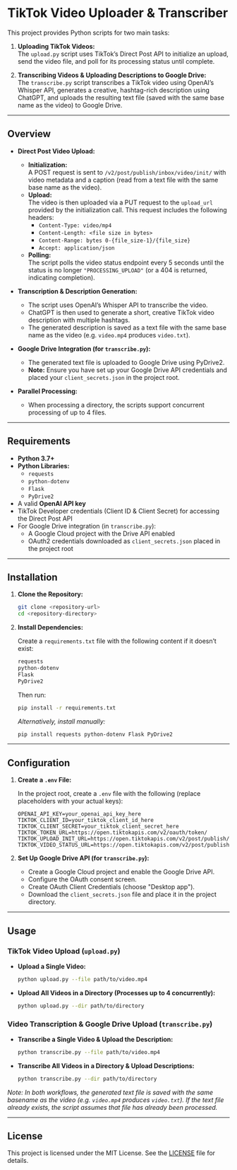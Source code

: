 # TikTok Video Uploader & Transcriber

This project provides Python scripts for two main tasks:

1. **Uploading TikTok Videos:**  
   The `upload.py` script uses TikTok’s Direct Post API to initialize an upload, send the video file, and poll for its processing status until complete.

2. **Transcribing Videos & Uploading Descriptions to Google Drive:**  
   The `transcribe.py` script transcribes a TikTok video using OpenAI’s Whisper API, generates a creative, hashtag-rich description using ChatGPT, and uploads the resulting text file (saved with the same base name as the video) to Google Drive.

---

## Overview

- **Direct Post Video Upload:**  
  - **Initialization:**  
    A POST request is sent to `/v2/post/publish/inbox/video/init/` with video metadata and a caption (read from a text file with the same base name as the video).  
  - **Upload:**  
    The video is then uploaded via a PUT request to the `upload_url` provided by the initialization call. This request includes the following headers:
    - `Content-Type: video/mp4`
    - `Content-Length: <file size in bytes>`
    - `Content-Range: bytes 0-{file_size-1}/{file_size}`
    - `Accept: application/json`
  - **Polling:**  
    The script polls the video status endpoint every 5 seconds until the status is no longer `"PROCESSING_UPLOAD"` (or a 404 is returned, indicating completion).

- **Transcription & Description Generation:**  
  - The script uses OpenAI’s Whisper API to transcribe the video.
  - ChatGPT is then used to generate a short, creative TikTok video description with multiple hashtags.
  - The generated description is saved as a text file with the same base name as the video (e.g. `video.mp4` produces `video.txt`).

- **Google Drive Integration (for `transcribe.py`):**  
  - The generated text file is uploaded to Google Drive using PyDrive2.  
  - **Note:** Ensure you have set up your Google Drive API credentials and placed your `client_secrets.json` in the project root.

- **Parallel Processing:**  
  - When processing a directory, the scripts support concurrent processing of up to 4 files.

---

## Requirements

- **Python 3.7+**
- **Python Libraries:**
  - `requests`
  - `python-dotenv`
  - `Flask`
  - `PyDrive2`
- A valid **OpenAI API key**
- TikTok Developer credentials (Client ID & Client Secret) for accessing the Direct Post API
- For Google Drive integration (in `transcribe.py`):
  - A Google Cloud project with the Drive API enabled
  - OAuth2 credentials downloaded as `client_secrets.json` placed in the project root

---

## Installation

1. **Clone the Repository:**

   ```bash
   git clone <repository-url>
   cd <repository-directory>
   ```

2. **Install Dependencies:**

   Create a `requirements.txt` file with the following content if it doesn’t exist:

   ```txt
   requests
   python-dotenv
   Flask
   PyDrive2
   ```

   Then run:

   ```bash
   pip install -r requirements.txt
   ```

   *Alternatively, install manually:*

   ```bash
   pip install requests python-dotenv Flask PyDrive2
   ```

---

## Configuration

1. **Create a `.env` File:**

   In the project root, create a `.env` file with the following (replace placeholders with your actual keys):

   ```dotenv
   OPENAI_API_KEY=your_openai_api_key_here
   TIKTOK_CLIENT_ID=your_tiktok_client_id_here
   TIKTOK_CLIENT_SECRET=your_tiktok_client_secret_here
   TIKTOK_TOKEN_URL=https://open.tiktokapis.com/v2/oauth/token/
   TIKTOK_UPLOAD_INIT_URL=https://open.tiktokapis.com/v2/post/publish/inbox/video/init/
   TIKTOK_VIDEO_STATUS_URL=https://open.tiktokapis.com/v2/post/publish/inbox/video/status/
   ```

2. **Set Up Google Drive API (for `transcribe.py`):**

   - Create a Google Cloud project and enable the Google Drive API.
   - Configure the OAuth consent screen.
   - Create OAuth Client Credentials (choose "Desktop app").
   - Download the `client_secrets.json` file and place it in the project directory.

---

## Usage

### TikTok Video Upload (`upload.py`)

- **Upload a Single Video:**

  ```bash
  python upload.py --file path/to/video.mp4
  ```

- **Upload All Videos in a Directory (Processes up to 4 concurrently):**

  ```bash
  python upload.py --dir path/to/directory
  ```

### Video Transcription & Google Drive Upload (`transcribe.py`)

- **Transcribe a Single Video & Upload the Description:**

  ```bash
  python transcribe.py --file path/to/video.mp4
  ```

- **Transcribe All Videos in a Directory & Upload Descriptions:**

  ```bash
  python transcribe.py --dir path/to/directory
  ```

*Note: In both workflows, the generated text file is saved with the same basename as the video (e.g. `video.mp4` produces `video.txt`). If the text file already exists, the script assumes that file has already been processed.*

---

## License

This project is licensed under the MIT License. See the [LICENSE](LICENSE) file for details.

